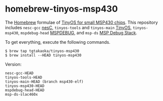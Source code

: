 homebrew-tinyos-msp430
======================

The [Homebrew][] formulae of [TinyOS for small MSP430 chips][].  This
repository includes `nesc-gcc` [nesC][], `tinyos-tools` and
`tinyos-main` [TinyOS][], `tinyos-msp430`, `mspdebug-head`
[MSPDEBUG][], and `msp-ds` [MSP Debug Stack][].

To get everything, execute the following commands.

    $ brew tap tgtakaoka/tinyos-msp430
    $ brew install --HEAD tinyos-msp430

Version:

    nesc-gcc-HEAD
    tinyos-tools-HEAD
    tinyos-main-HEAD (branch msp430-elf)
    tinyos-msp430-HEAD
    mspdebug-head-HEAD
    msp-ds-slac460x

[Homebrew]: https://brew.sh/
[TinyOS for small MSP430 chips]: https://github.com/tgtakaoka/tinyos-msp430
[nesC]: https://github.com/tinyos/nesc
[TinyOS]: http://tinyos.net
[MSPDEBUG]: https://dlbeer.co.nz/mspdebug/
[MSP Debug Stack]: http://www.ti.com/tool/mspds